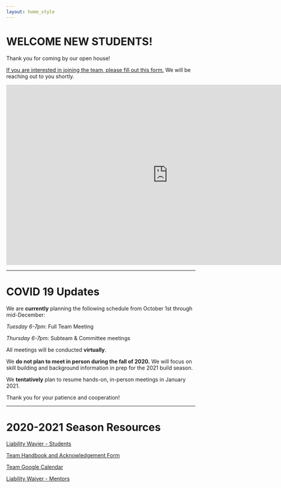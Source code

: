 ```yaml
---
layout: home_style
---
```


# WELCOME NEW STUDENTS!

Thank you for coming by our open house!

[If you are interested in joining the team, please fill out this form.](https://forms.gle/aFEdJyeHLXjouEPX9) We will be reaching out to you shortly.

<iframe width="860" height="480" src="https://www.youtube.com/embed/Rr36YomYFO0" frameborder="0" allow="accelerometer; autoplay; encrypted-media; gyroscope; picture-in-picture" allowfullscreen></iframe>

<hr>

# COVID 19 Updates

We are **currently** planning the following schedule from October 1st through mid-December:

_Tuesday 6-7pm_: Full Team Meeting

_Thursday 6-7pm_: Subteam & Committee meetings

All meetings will be conducted **virtually**. 

We **do not plan to meet in person during the fall of 2020.**  We will focus on skill building and background information in prep for the 2021 build season.

We **tentatively** plan to resume hands-on, in-person meetings in January 2021.

Thank you for your patience and cooperation!

<hr>

# 2020-2021 Season Resources

[Liability Wavier - Students](assets/documents/First-Robotics-Liability-Waiver-Students.pdf)

[Team Handbook and Acknowledgement Form](assets/documents/RC_handbook_2020-2021_v1p1.pdf)

[Team Google Calendar](https://calendar.google.com/calendar/embed?src=frc1736%40gmail.com&ctz=America%2FChicago)

[Liability Waiver - Mentors](assets/documents/First-Robotics-Liability-Waiver-Mentors.pdf)


